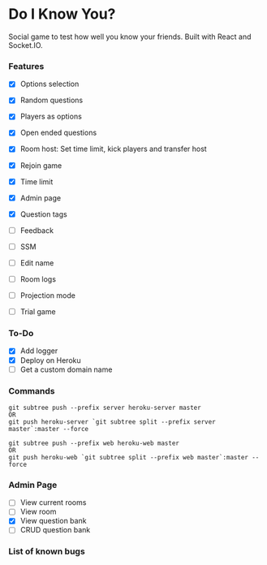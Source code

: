 # Do I Know You?

Social game to test how well you know your friends. Built with React and Socket.IO.

### Features

- [x] Options selection
- [x] Random questions
- [x] Players as options
- [x] Open ended questions
- [x] Room host: Set time limit, kick players and transfer host
- [x] Rejoin game
- [x] Time limit
- [x] Admin page
- [x] Question tags

- [ ] Feedback
- [ ] SSM
- [ ] Edit name
- [ ] Room logs
- [ ] Projection mode
- [ ] Trial game

### To-Do
- [x] Add logger
- [x] Deploy on Heroku
- [ ] Get a custom domain name

### Commands

```
git subtree push --prefix server heroku-server master
OR
git push heroku-server `git subtree split --prefix server master`:master --force

git subtree push --prefix web heroku-web master
OR
git push heroku-web `git subtree split --prefix web master`:master --force
```

### Admin Page

- [ ] View current rooms
- [ ] View room
- [x] View question bank
- [ ] CRUD question bank

### List of known bugs
